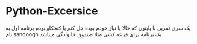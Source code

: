 # Python-Excersice
 یک سری تمرین با پایتون که حالا یا نیاز خودم بوده حل کنم  یا کنجکاو بودم 
برنامه اول به نام sandoogh یک برنامه برای قرعه کشی مثلا صندوق خانوادگی میباشد 

